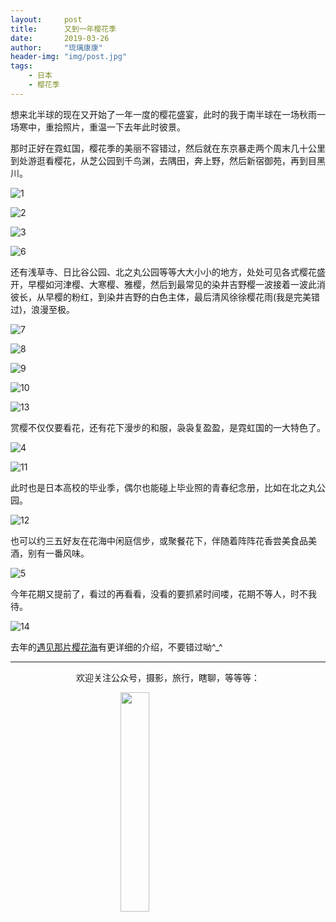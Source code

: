```yaml
---
layout:     post
title:      又到一年樱花季
date:       2019-03-26
author:     "琉璃康康"
header-img: "img/post.jpg"
tags:
    - 日本
    - 樱花季
---
```


<style>
img{
  display:block;
  margin:0
  auto;
}
</style>

<meta name="referrer" content="never">

想来北半球的现在又开始了一年一度的樱花盛宴，此时的我于南半球在一场秋雨一场寒中，重拾照片，重温一下去年此时彼景。

那时正好在霓虹国，樱花季的美丽不容错过，然后就在东京暴走两个周末几十公里到处游逛看樱花，从芝公园到千鸟渊，去隅田，奔上野，然后新宿御苑，再到目黑川。

![1][1]

![2][2]

![3][3]

![6][6]

还有浅草寺、日比谷公园、北之丸公园等等大大小小的地方，处处可见各式樱花盛开，早樱如河津樱、大寒樱、雅樱，然后到最常见的染井吉野樱一波接着一波此消彼长，从早樱的粉红，到染井吉野的白色主体，最后清风徐徐樱花雨(我是完美错过)，浪漫至极。

![7][7]

![8][8]

![9][9]

![10][10]

![13][13]

赏樱不仅仅要看花，还有花下漫步的和服，袅袅复盈盈，是霓虹国的一大特色了。

![4][4]

![11][11]

此时也是日本高校的毕业季，偶尔也能碰上毕业照的青春纪念册，比如在北之丸公园。

![12][12]

也可以约三五好友在花海中闲庭信步，或聚餐花下，伴随着阵阵花香尝美食品美酒，别有一番风味。

![5][5]

今年花期又提前了，看过的再看看，没看的要抓紧时间喽，花期不等人，时不我待。

![14][14]

去年的[遇见那片樱花海](http://minpukang.github.io/blog/2018/04/21/Japan-Sakura/)有更详细的介绍，不要错过呦^_^

------------
<p align="center">欢迎关注公众号，摄影，旅行，瞎聊，等等等：</p>
<img src="https://mmbiz.qpic.cn/mmbiz_jpg/QqiaFS6NT0eD1g2UjYu4VfCGHmbhgVqOAnNnJQfN7ZhRVUCopYOsfpPtIEB95VNEqu8trAxJXzGDg01ka6z6wzQ/0?wx_fmt=jpeg" width="30%"/>

  [1]: https://mmbiz.qpic.cn/mmbiz_jpg/QqiaFS6NT0eDHjuTI5yFbFfLzTkEYeFKicjSghHwsfHXNHxXicc3iakmrY3iaaDrlnHJS087ol9rZQYKrKG5BrZ44Yw/0?wx_fmt=jpeg
  [2]: https://mmbiz.qpic.cn/mmbiz_jpg/QqiaFS6NT0eDHjuTI5yFbFfLzTkEYeFKicaHhONDjKMAiciaia9ic7lBRmic5CqUrL4quevB8rdDqZL9tKIsLyojXPhfQ/0?wx_fmt=jpeg
  [3]: https://mmbiz.qpic.cn/mmbiz_jpg/QqiaFS6NT0eDHjuTI5yFbFfLzTkEYeFKiclmDkBOZXd1JO9fMgg6rXnUNos0PwQuhYl2tRf7YrgQMsUqdOqNS4Yg/0?wx_fmt=jpeg
  [4]: https://mmbiz.qpic.cn/mmbiz_jpg/QqiaFS6NT0eDHjuTI5yFbFfLzTkEYeFKicJ7pJn3rGuq2eYABBveGI8E8ibH5DpiaH75Qf9iaNC9NgRpNEAAd1uPutA/0?wx_fmt=jpeg
  [5]: https://mmbiz.qpic.cn/mmbiz_jpg/QqiaFS6NT0eDHjuTI5yFbFfLzTkEYeFKicyWQ4zyQA80DiaA7dCEsxm6OSAia2Oo9x69wkb0rzITibw2THopfIfxh1Q/0?wx_fmt=jpeg
  [6]: https://mmbiz.qpic.cn/mmbiz_jpg/QqiaFS6NT0eDHjuTI5yFbFfLzTkEYeFKiceqiaYKqMVrylIp9NlXTEAuF4WYPeKAkwcABfVd54JjFJwBMCAMRESzw/0?wx_fmt=jpeg
  [7]: https://mmbiz.qpic.cn/mmbiz_jpg/QqiaFS6NT0eDHjuTI5yFbFfLzTkEYeFKicd3DR3jz5GuCwrl6cDTq0xzXVtNzXBo1IU06l1WCbqibg2VXcEyhJoWQ/0?wx_fmt=jpeg
  [8]: https://mmbiz.qpic.cn/mmbiz_jpg/QqiaFS6NT0eDHjuTI5yFbFfLzTkEYeFKicB0RK0DklOs1ZricI4PU1kGrkqEM9J2TO0R9xqQ5Z4HOv2u9uWWW4DCw/0?wx_fmt=jpeg
  [9]: https://mmbiz.qpic.cn/mmbiz_jpg/QqiaFS6NT0eDHjuTI5yFbFfLzTkEYeFKicwTzpTOibCI8DkkLvj7ufeeBNBjfXqBCf77vzaVLYib0TVu9mLK1mFkwQ/0?wx_fmt=jpeg
  [10]: https://mmbiz.qpic.cn/mmbiz_jpg/QqiaFS6NT0eDHjuTI5yFbFfLzTkEYeFKicAAgQmtjzH7nJAY8AlaGR0FLdDRAqsqknXcQYHvpzst1AjllyhEMrLw/0?wx_fmt=jpeg
  [11]: https://mmbiz.qpic.cn/mmbiz_jpg/QqiaFS6NT0eDHjuTI5yFbFfLzTkEYeFKic7pYm1LT9ul6yLCu3icxwzWQyb4OSj41XgwSAzSBauEfhKfohPzgFUOA/0?wx_fmt=jpeg
  [12]: https://mmbiz.qpic.cn/mmbiz_jpg/QqiaFS6NT0eDHjuTI5yFbFfLzTkEYeFKic2g0fsLa6c6rYHRrD1iaUwABuduVvN1v1PhaicbKCAZYicdZiakiaw0qVQ1Q/0?wx_fmt=jpeg
  [13]: https://mmbiz.qpic.cn/mmbiz_jpg/QqiaFS6NT0eDHjuTI5yFbFfLzTkEYeFKicZ7bv9GD5WwBfqG61AnfEcT7WJDuN8fXmmheXWFLvyTw23g42Lts4PQ/0?wx_fmt=jpeg
  [14]: https://mmbiz.qpic.cn/mmbiz_jpg/QqiaFS6NT0eDHjuTI5yFbFfLzTkEYeFKicH7icuMP15TuGnQICFrQZj8Viap47SSsLo3PUadXEc7rUGYeq6kEiacJJQ/0?wx_fmt=jpeg

